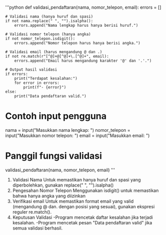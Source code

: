 
'''python
def validasi_pendaftaran(nama, nomor_telepon, email):
    errors = []
    
    # Validasi nama (hanya huruf dan spasi)
    if not nama.replace(" ", "").isalpha():
        errors.append("Nama lengkap harus hanya berisi huruf.")
    
    # Validasi nomor telepon (hanya angka)
    if not nomor_telepon.isdigit():
        errors.append("Nomor telepon harus hanya berisi angka.")
    
    # Validasi email (harus mengandung @ dan .)
    if not re.match(r"[^@]+@[^@]+\.[^@]+", email):
        errors.append("Email harus mengandung karakter '@' dan '.'.")
    
    # Output hasil validasi
    if errors:
        print("Terdapat kesalahan:")
        for error in errors:
            print(f"- {error}")
    else:
        print("Data pendaftaran valid.")

# Contoh input pengguna
nama = input("Masukkan nama lengkap: ")
nomor_telepon = input("Masukkan nomor telepon: ")
email = input("Masukkan email: ")

# Panggil fungsi validasi
validasi_pendaftaran(nama, nomor_telepon, email)
'''

1. Validasi Nama
   Untuk memastikan hanya huruf dan spasi yang diperbolehkan, gunakan replace(" ", "").isalpha()
2. Pengesahan Nomor Telepon
   Menggunakan isdigit() untuk memastikan bahwa hanya angka yang diizinkan
3. Verifikasi email
   Untuk memastikan format email yang valid (mengandung @ dan. dengan posisi yang sesuai), gunakan ekspresi reguler re.match().
4. Keputusan Validasi
   -Program mencetak daftar kesalahan jika terjadi kesalahan.
   -Program mencetak pesan "Data pendaftaran valid" jika semua validasi berhasil.
